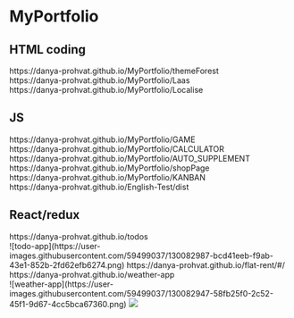 # MyPortfolio
<h2>HTML coding</h2>
https://danya-prohvat.github.io/MyPortfolio/themeForest <br>
https://danya-prohvat.github.io/MyPortfolio/Laas <br>
https://danya-prohvat.github.io/MyPortfolio/Localise <br>
<h2>JS</h2>
https://danya-prohvat.github.io/MyPortfolio/GAME <br>
https://danya-prohvat.github.io/MyPortfolio/CALCULATOR <br>
https://danya-prohvat.github.io/MyPortfolio/AUTO_SUPPLEMENT <br>
https://danya-prohvat.github.io/MyPortfolio/shopPage <br>
https://danya-prohvat.github.io/MyPortfolio/KANBAN <br>
https://danya-prohvat.github.io/English-Test/dist <br>
<h2>React/redux</h2>
https://danya-prohvat.github.io/todos <br>
![todo-app](https://user-images.githubusercontent.com/59499037/130082987-bcd41eeb-f9ab-43e1-852b-2fd62efb6274.png)
https://danya-prohvat.github.io/flat-rent/#/ <br>
https://danya-prohvat.github.io/weather-app <br>
![weather-app](https://user-images.githubusercontent.com/59499037/130082947-58fb25f0-2c52-45f1-9d67-4cc5bca67360.png)
<img src='https://user-images.githubusercontent.com/59499037/130082947-58fb25f0-2c52-45f1-9d67-4cc5bca67360.png'> 



